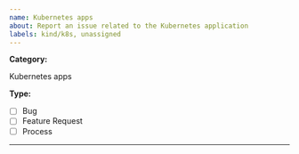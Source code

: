 ```yaml
---
name: Kubernetes apps
about: Report an issue related to the Kubernetes application
labels: kind/k8s, unassigned
---
```


**Category:**

Kubernetes apps

**Type:**

- [ ] Bug
- [ ] Feature Request
- [ ] Process

---

<!-- 1. Please select the type of the issue from the list above. -->
<!-- 2. Please describe the issue below. -->
